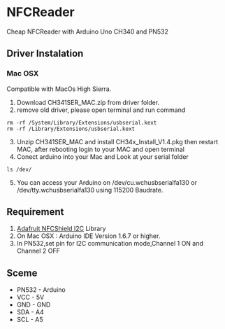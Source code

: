 # NFCReader
Cheap NFCReader with Arduino Uno CH340 and PN532
## Driver Instalation
### Mac OSX
Compatible with MacOs High Sierra.
1. Download CH341SER_MAC.zip from driver folder.
2. remove old driver, please open terminal and run command
  ```
  rm -rf /System/Library/Extensions/usbserial.kext
  rm -rf /Library/Extensions/usbserial.kext
  ```
3. Unzip CH341SER_MAC and install CH34x_Install_V1.4.pkg then restart MAC, after rebooting login to your MAC and open terminal
4. Conect arduino into your Mac and Look at your serial folder 
  ```
  ls /dev/
  ```
5. You can access your Arduino on /dev/cu.wchusbserialfa130 or /dev/tty.wchusbserialfa130 using 115200 Baudrate.

## Requirement
1. [Adafruit NFCShield I2C] Library
2. On Mac OSX : Arduino IDE Version 1.6.7 or higher.
3. In PN532,set pin for I2C communication mode,Channel 1 ON and Channel 2 OFF
 

## Sceme
* PN532 - Arduino
* VCC - 5V
* GND - GND
* SDA - A4
* SCL - A5

[Adafruit NFCShield I2C]: <https://github.com/adafruit/Adafruit_NFCShield_I2C>
